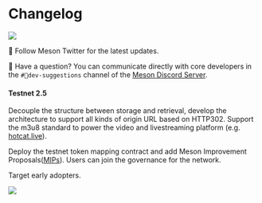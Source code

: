 # Changelog

![](https://cdn.jsdelivr.net/gh/daqnext/meson-docs@main/src/images/meson-center.png)

🥸 Follow Meson Twitter for the latest updates.

🔎 Have a question? You can communicate directly with core developers in the `#🧐dev-suggestions` channel of the [Meson Discord Server](https://discord.com/invite/z6YfSHDkmS).

<el-timeline style="margin-top: 30px;">
    <el-timeline-item timestamp="Feb 2021" placement="top" :hollow="true" type="primary">
        <el-card>
            <h4>Testnet 2.5</h4>
            <p>Decouple the structure between storage and retrieval, develop the architecture to support all kinds of origin URL based on HTTP302.
            Support the m3u8 standard to power the video and livestreaming platform (e.g. <a href="http://hotcat.live">hotcat.live</a>).</p>
            <p>Deploy the testnet token mapping contract and add Meson Improvement Proposals(<a href="https://github.com/daqnext/MIP">MIPs</a>).
            Users can join the governance for the network.</p>
            <p>Target early adopters.</p>
            <img src="@source/images/roadmap/node-stats.png">
        </el-card>
    </el-timeline-item>
</el-timeline>